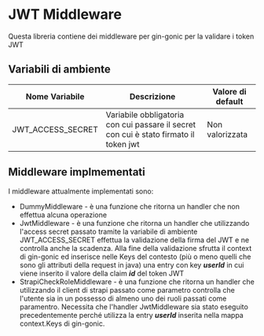 # JWT Middleware

Questa libreria contiene dei middleware per gin-gonic per la validare i token JWT

## Variabili di ambiente

| Nome Variabile | Descrizione | Valore di default |
|---|---|---|
|JWT_ACCESS_SECRET | Variabile obbligatoria con cui passare il secret con cui è stato firmato il token jwt| Non valorizzata |

## Middleware implmementati

I middleware attualmente implementati sono:

- DummyMiddleware - è una funzione che ritorna un handler che non effettua alcuna operazione
- JwtMiddleware - è una funzione che ritorna un handler che utilizzando l'access secret passato tramite la variabile di ambiente JWT_ACCESS_SECRET effettua la
  validazione della firma del JWT e ne controlla anche la scadenza. Alla fine della validazione sfrutta il context di
  gin-gonic ed inserisce nelle Keys del contesto (più o meno quelli che sono gli attributi della request in java) una
  entry con key ***userId*** in cui viene inserito il valore della claim ***id*** del token JWT
- StrapiCheckRoleMiddleware - è una funzione che ritorna un handler che utilizzando il client di strapi passato come
  parametro controlla che l'utente sia in un possesso di almeno uno dei ruoli passati come paramentro. Necessita che
  l'handler JwtMiddleware sia stato eseguito precedentemente perché utilizza la entry ***userId*** inserita nella mappa
  context.Keys di gin-gonic.